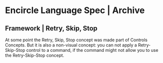 Encircle Language Spec | Archive
================================

Framework | Retry, Skip, Stop
-----------------------------

At some point the Retry, Skip, Stop concept was made part of Controls Concepts. But it is also a non-visual concept: you can not apply a Retry-Skip-Stop control to a command, if the command might not allow you to use the Retry-Skip-Stop concept.